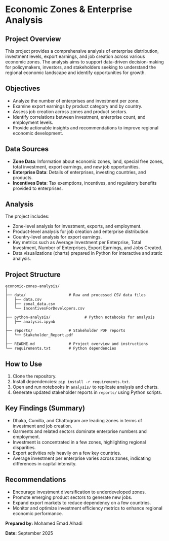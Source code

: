 # Economic Zones & Enterprise Analysis

## Project Overview

This project provides a comprehensive analysis of enterprise distribution, investment levels, export earnings, and job creation across various economic zones. The analysis aims to support data-driven decision-making for policymakers, investors, and stakeholders seeking to understand the regional economic landscape and identify opportunities for growth.

## Objectives

* Analyze the number of enterprises and investment per zone.
* Examine export earnings by product category and by country.
* Assess job creation across zones and product sectors.
* Identify correlations between investment, enterprise count, and employment levels.
* Provide actionable insights and recommendations to improve regional economic development.

## Data Sources

* **Zone Data**: Information about economic zones, land, special free zones, total investment, export earnings, and new job opportunities.
* **Enterprise Data**: Details of enterprises, investing countries, and products.
* **Incentives Data**: Tax exemptions, incentives, and regulatory benefits provided to enterprises.

## Analysis

The project includes:

* Zone-level analysis for investment, exports, and employment.
* Product-level analysis for job creation and enterprise distribution.
* Country-level analysis for export earnings.
* Key metrics such as Average Investment per Enterprise, Total Investment, Number of Enterprises, Export Earnings, and Jobs Created.
* Data visualizations (charts) prepared in Python for interactive and static analysis.

## Project Structure

```
economic-zones-analysis/
│
├── data/                   # Raw and processed CSV data files
│   ├── data.csv
│   ├── zonal_data.csv
│   └── IncentivesForDevelopers.csv
│
├── python-analysis/               # Python notebooks for analysis
│   ├── analysis.ipynb
│
├── reports/                # Stakeholder PDF reports
│   └── Stakeholder_Report.pdf
│
├── README.md               # Project overview and instructions
└── requirements.txt        # Python dependencies
```

## How to Use

1. Clone the repository.
2. Install dependencies: `pip install -r requirements.txt`.
3. Open and run notebooks in `analysis/` to replicate analysis and charts.
4. Generate updated stakeholder reports in `reports/` using Python scripts.

## Key Findings (Summary)

* Dhaka, Cumilla, and Chattogram are leading zones in terms of investment and job creation.
* Garments and related sectors dominate enterprise numbers and employment.
* Investment is concentrated in a few zones, highlighting regional disparities.
* Export activities rely heavily on a few key countries.
* Average investment per enterprise varies across zones, indicating differences in capital intensity.

## Recommendations

* Encourage investment diversification to underdeveloped zones.
* Promote emerging product sectors to generate new jobs.
* Expand export markets to reduce dependency on a few countries.
* Monitor and optimize investment efficiency metrics to enhance regional economic performance.



**Prepared by:** Mohamed Emad Alhadi

**Date:** September 2025
